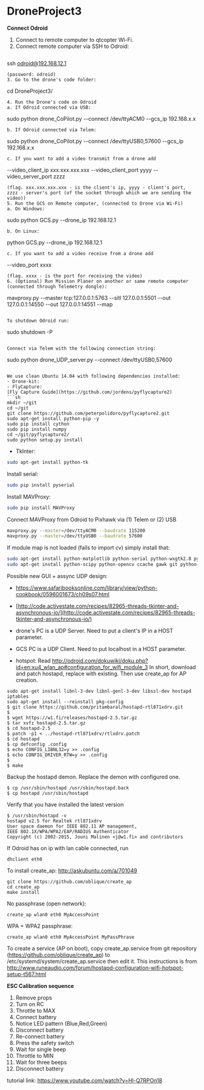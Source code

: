 # DroneProject3

**Connect Odroid**  
1. Connect to remote computer to qtcopter Wi-Fi.  
2. Connect remote computer via SSH to Odroid:  
   ```
ssh odroid@192.168.12.1
   ```
   (password: odroid)
3. Go to the drone's code folder:  
   ```
cd DroneProject3/
   ```  
4. Run the Drone's code on Odroid  
  a. If Odroid connected via USB:  
   ```
   sudo python drone_CoPilot.py --connect /dev/ttyACM0 --gcs_ip 192.168.x.x
   ```  
   b. If Odroid connected via Telem:  
   ```
   sudo python drone_CoPilot.py --connect /dev/ttyUSB0,57600 --gcs_ip 192.168.x.x
   ```  
   c. If you want to add a video transmit from a drone add  
   ```
   --video_client_ip xxx.xxx.xxx.xxx --video_client_port yyyy --video_server_port zzzz
   ```  
   (flag. xxx.xxx.xxx.xxx - is the client's ip, yyyy - client's port, zzzz - server's port (of the socket through which we are sending the video))  
5. Run the GCS on Remote computer, (connected to Drone via Wi-Fi)  
  a. On Windows:  
   ```
   sudo python GCS.py --drone_ip 192.168.12.1
   ```  
   b. On Linux:  
   ```
   python GCS.py --drone_ip 192.168.12.1
   ```  
   c. If you want to add a video receive from a drone add  
   ```
   --video_port xxxx
   ```  
   (flag. xxxx - is the port for receiving the video)  
6. (Optional) Run Mission Planer on another or same remote computer (connected through Telemetry dongle):  
   ```
   mavproxy.py --master tcp:127.0.0.1:5763 --sitl 127.0.0.1:5501 --out 127.0.0.1:14550 --out 127.0.0.1:14551 --map 
   ``` 

To shutdown Odroid run:
```
sudo shutdown -P
```

Connect via Telem with the following connection string:
```
sudo python drone_UDP_server.py --connect /dev/ttyUSB0,57600
```
   
We use clean Ubuntu 14.04 with following dependencies installed:
- Drone-kit:
- FlyCapture:
[Fly Capture Guide](https://github.com/jordens/pyflycapture2)
```sh
mkdir ~/git
cd ~/git
git clone https://github.com/peterpolidoro/pyflycapture2.git
sudo apt-get install python-pip -y
sudo pip install cython
sudo pip install numpy
cd ~/git/pyflycapture2/
sudo python setup.py install
```

- TkInter:
```sh
sudo apt-get install python-tk
```

Install serial:
```sh
sudo pip install pyserial
```


Install MAVProxy:
```sh
sudo pip install MAVProxy
```

Connect MAVProxy from Odroid to Pixhawk via (1) Telem or (2) USB
```sh
mavproxy.py --master=/dev/ttyACM0 --baudrate 115200
mavproxy.py --master=/dev/ttyUSB0 --baudrate 57600
```

If module map is not loaded (fails to import cv) simply install that:
```sh
sudo apt-get install python-matplotlib python-serial python-wxgtk2.8 python-lxml
sudo apt-get install python-scipy python-opencv ccache gawk git python-pip python-pexpect
```

Possible new GUI + assync UDP design:
- [https://www.safaribooksonline.com/library/view/python-cookbook/0596001673/ch09s07.html
](https://www.safaribooksonline.com/library/view/python-cookbook/0596001673/ch09s07.html
)
- [http://code.activestate.com/recipes/82965-threads-tkinter-and-asynchronous-io/](http://code.activestate.com/recipes/82965-threads-tkinter-and-asynchronous-io/)


- drone's PC is a UDP Server. Need to put a client's IP in a HOST parameter.
- GCS PC is a UDP Client. Need to put localhost in a HOST parameter.
- hotspot:
Read http://odroid.com/dokuwiki/doku.php?id=en:xu4_wlan_ap#configuration_for_wifi_module_3
In short, download and patch hostapd, replace with existing. Then use create_ap for AP creation.
```
sudo apt-get install libnl-3-dev libnl-genl-3-dev libssl-dev hostapd iptables
sudo apt-get install --reinstall pkg-config
$ git clone https://github.com/pritambaral/hostapd-rtl871xdrv.git
$
$ wget https://w1.fi/releases/hostapd-2.5.tar.gz
$ tar xvfz hostapd-2.5.tar.gz
$ cd hostapd-2.5
$ patch -p1 < ../hostapd-rtl871xdrv/rtlxdrv.patch
$ cd hostapd
$ cp defconfig .config
$ echo CONFIG_LIBNL32=y >> .config
$ echo CONFIG_DRIVER_RTW=y >> .config
$ 
$ make
```
Backup the hostapd demon. Replace the demon with configured one.
```
$ cp /usr/sbin/hostapd /usr/sbin/hostapd.back
$ cp hostapd /usr/sbin/hostapd
```
Verify that you have installed the latest version
```
$ /usr/sbin/hostapd -v
hostapd v2.5 for Realtek rtl871xdrv
User space daemon for IEEE 802.11 AP management,
IEEE 802.1X/WPA/WPA2/EAP/RADIUS Authenticator
Copyright (c) 2002-2015, Jouni Malinen <j@w1.fi> and contributors
```
If Odroid has on ip with lan cable connected, run
```
dhclient eth0
```
To install create_ap: http://askubuntu.com/a/701049
```
git clone https://github.com/oblique/create_ap
cd create_ap
make install
```
No passphrase (open network):
```
create_ap wlan0 eth0 MyAccessPoint
```
WPA + WPA2 passphrase:
```
create_ap wlan0 eth0 MyAccessPoint MyPassPhrase
```
To create a service (AP on boot), copy create_ap.service from git repository (https://github.com/oblique/create_ap) to /etc/systemd/system/create_ap.service then edit it. This instructions is from http://www.runeaudio.com/forum/hostapd-configuration-wifi-hotspot-setup-t567.html



**ESC Calibration sequence**  
1. Remove props  
2. Turn on RC  
3. Throttle to MAX  
4. Connect battery  
5. Notice LED pattern (Blue,Red,Green)  
6. Disconnect battery  
7. Re-connect battery  
8. Press the safety switch  
9. Wait for single beep  
10. Throttle to MIN  
11. Wait for three beeps  
12. Disconnect battery  
  
tutorial link: https://www.youtube.com/watch?v=Hl-Q7RPOn18
